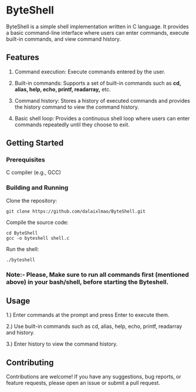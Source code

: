 # ByteShell
ByteShell is a simple shell implementation written in C language. It provides a basic command-line interface where users can enter commands, execute built-in commands, and view command history.

## Features

1. Command execution: Execute commands entered by the user.

2. Built-in commands: Supports a set of built-in commands such as **cd, alias, help, echo, printf, readarray,** etc.

3. Command history: Stores a history of executed commands and provides the history command to view the command history.

4. Basic shell loop: Provides a continuous shell loop where users can enter commands repeatedly until they choose to exit.

## Getting Started

### Prerequisites
C compiler (e.g., GCC)
### Building and Running
Clone the repository:

```
git clone https://github.com/dalaixlmao/ByteShell.git
```

Compile the source code:

```
cd ByteShell
gcc -o byteshell shell.c
```

Run the shell:

```
./byteshell
```

### Note:- Please, Make sure to run all commands first (mentioned above) in your bash/shell, before starting the Byteshell.

## Usage

 1.) Enter commands at the prompt and press Enter to execute them.
 
 2.) Use built-in commands such as cd, alias, help, echo, printf, readarray and history.
 
 3.) Enter history to view the command history.

## Contributing
Contributions are welcome! If you have any suggestions, bug reports, or feature requests, please open an issue or submit a pull request.
